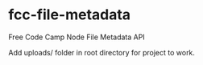 # fcc-file-metadata
Free Code Camp Node File Metadata API

Add uploads/ folder in root directory for project to work.

